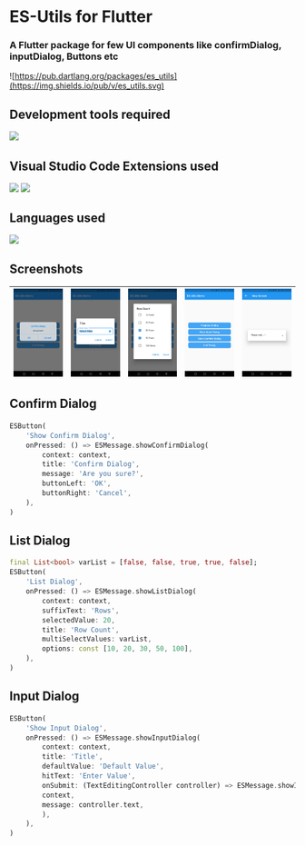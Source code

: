 # ES-Utils for Flutter

### A Flutter package for few UI components like confirmDialog, inputDialog, Buttons etc 

 
![https://pub.dartlang.org/packages/es_utils](https://img.shields.io/pub/v/es_utils.svg)


## Development tools required 
[![](https://img.shields.io/badge/Visual%20Studio%20Code-1.56-blue)](https://code.visualstudio.com/)

## Visual Studio Code Extensions used 
[![](https://img.shields.io/badge/Dart-3.22.0-blue)](https://marketplace.visualstudio.com/items?itemName=Dart-Code.dart-code)
[![](https://img.shields.io/badge/Flutter-3.22.0-blue)](https://marketplace.visualstudio.com/items?itemName=Dart-Code.flutter)

## Languages used 
![](https://img.shields.io/badge/Flutter-Dart-00979D)


## Screenshots
|![](https://raw.githubusercontent.com/ajumalp/flutter_es_utils/main/other/images/screenshots/scr-confirm.jpg)|![](https://raw.githubusercontent.com/ajumalp/flutter_es_utils/main/other/images/screenshots/scr-input.jpg)|![](https://raw.githubusercontent.com/ajumalp/flutter_es_utils/main/other/images/screenshots/scr-list.jpg)|![](https://raw.githubusercontent.com/ajumalp/flutter_es_utils/main/other/images/screenshots/scr-main.jpg)|![](https://raw.githubusercontent.com/ajumalp/flutter_es_utils/main/other/images/screenshots/scr-progress.jpg)|
|-|-|-|-|-|    

      
## Confirm Dialog 
```dart 
ESButton(
    'Show Confirm Dialog',
    onPressed: () => ESMessage.showConfirmDialog(
        context: context,
        title: 'Confirm Dialog',
        message: 'Are you sure?',
        buttonLeft: 'OK',
        buttonRight: 'Cancel',
    ),
)
```

## List Dialog 
```dart 
final List<bool> varList = [false, false, true, true, false];
ESButton(
    'List Dialog',
    onPressed: () => ESMessage.showListDialog(
        context: context,
        suffixText: 'Rows',
        selectedValue: 20,
        title: 'Row Count',
        multiSelectValues: varList,
        options: const [10, 20, 30, 50, 100],
    ),
)
```
## Input Dialog 
```dart
ESButton(
    'Show Input Dialog',
    onPressed: () => ESMessage.showInputDialog(
        context: context,
        title: 'Title',
        defaultValue: 'Default Value',
        hitText: 'Enter Value',
        onSubmit: (TextEditingController controller) => ESMessage.showInfoMessage(
        context,
        message: controller.text,
        ),
    ),
)
```